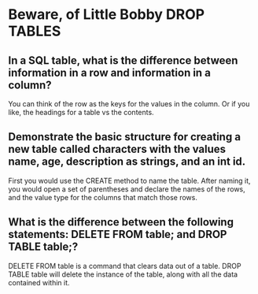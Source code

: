 # Beware, of Little Bobby DROP TABLES

## In a SQL table, what is the difference between information in a row and information in a column?
You can think of the row as the keys for the values in the column. Or if you like, the headings for a table vs the contents.

## Demonstrate the basic structure for creating a new table called characters with the values name, age, description as strings, and an int id. 
First you would use the CREATE method to name the table. After naming it, you would open a set of parentheses and declare the names of the rows, and the value type  for the columns that match those rows.

## What is the difference between the following statements: DELETE FROM table; and DROP TABLE table;?

DELETE FROM table is a command that clears data out of a table. DROP TABLE table will delete the instance of the table, along with all the data contained within it.
